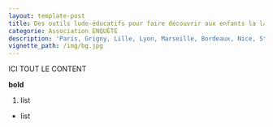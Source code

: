 ```yaml
---
layout: template-post
title: Des outils ludo-éducatifs pour faire découvrir aux enfants la laïcité
categorie: Association ENQUÊTE
description: 'Paris, Grigny, Lille, Lyon, Marseille, Bordeaux, Nice, Strasbourg … Comment répondre aux tensions ?'
vignette_path: /img/bg.jpg
---
```


ICI TOUT LE CONTENT

**bold**

1. list


* list